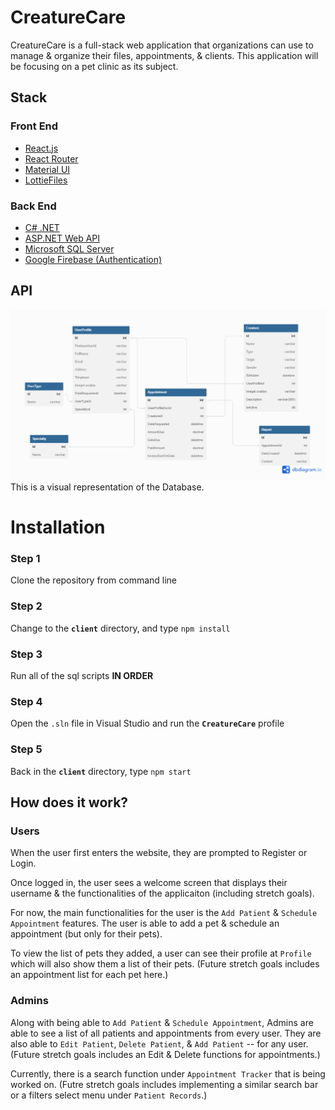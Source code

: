 # CreatureCare

CreatureCare is a full-stack web application that organizations can use to manage & organize their files, appointments, & clients. This application will be focusing on a pet clinic as its subject.

## Stack

### Front End

- [React.js](https://reactjs.org/)
- [React Router](https://reactrouter.com/en/main)
- [Material UI](https://mui.com/)
- [LottieFiles](https://lottiefiles.com/)

### Back End

- [C# .NET](https://dotnet.microsoft.com/en-us/languages/csharp)
- [ASP.NET Web API](https://dotnet.microsoft.com/en-us/apps/aspnet/apis)
- [Microsoft SQL Server](https://learn.microsoft.com/en-us/sql/database-engine/install-windows/install-sql-server?view=sql-server-ver16)
- [Google Firebase (Authentication)](https://console.firebase.google.com/)
  
## API

![ERD](https://github.com/mqmanan/CreatureCare/blob/a3ab80c4f6174e58b4c08bf39f38cfaf57554c96/CreatureCare.png)
This is a visual representation of the Database.  

# Installation

### Step 1
Clone the repository from command line  

### Step 2
Change to the **`client`** directory, and type `npm install`  

### Step 3
Run all of the sql scripts **IN ORDER**  

### Step 4
Open the `.sln` file in Visual Studio and run the **`CreatureCare`** profile  

### Step 5
Back in the **`client`** directory, type `npm start`

## How does it work?

### Users

When the user first enters the website, they are prompted to Register or Login.

Once logged in, the user sees a welcome screen that displays their username & the functionalities of the applicaiton (including stretch goals). 

For now, the main functionalities for the user is the `Add Patient` & `Schedule Appointment` features. The user is able to add a pet & schedule an appointment (but only for their pets). 

To view the list of pets they added, a user can see their profile at `Profile` which will also show them a list of their pets. (Future stretch goals includes an appointment list for each pet here.)


### Admins

Along with being able to `Add Patient` & `Schedule Appointment`, Admins are able to see a list of all patients and appointments from every user. They are also able to `Edit Patient`, `Delete Patient`, & `Add Patient` -- for any user. (Future stretch goals includes an Edit & Delete functions for appointments.)

Currently, there is a search function under `Appointment Tracker` that is being worked on. (Futre stretch goals includes implementing a similar search bar or a filters select menu under `Patient Records`.) 

